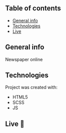 ## Table of contents
* [General info](#general-info)
* [Technologies](#technologies)
* [Live](#live-star2)

## General info
Newspaper online

## Technologies
Project was created with:
* HTML5
* SCSS
* JS

## Live :star2: